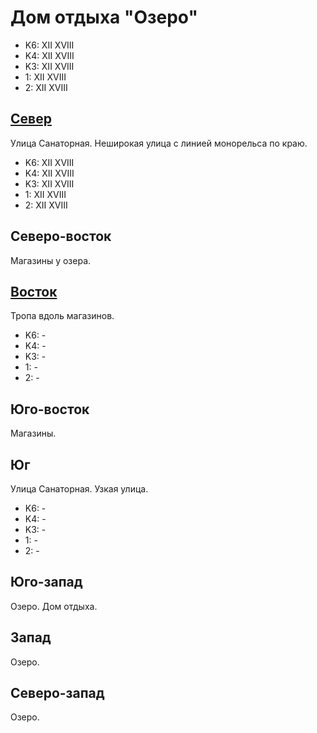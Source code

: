# Дом отдыха "Озеро"

* K6:   XII XVIII
* K4:   XII XVIII
* K3:   XII XVIII
* 1:    XII XVIII
* 2:    XII XVIII

## [Север](./10355090.md)

Улица Санаторная.
Неширокая улица с линией монорельса по краю.

* K6:   XII XVIII
* K4:   XII XVIII
* K3:   XII XVIII
* 1:    XII XVIII
* 2:    XII XVIII

## Северо-восток

Магазины у озера.

## [Восток](./10360100.md)

Тропа вдоль магазинов.

* K6:   -
* K4:   -
* K3:   -
* 1:    -
* 2:    -

## Юго-восток

Магазины.

## Юг

Улица Санаторная.
Узкая улица.

* K6:   -
* K4:   -
* K3:   -
* 1:    -
* 2:    -

## Юго-запад

Озеро.
Дом отдыха.

## Запад

Озеро.

## Северо-запад

Озеро.
